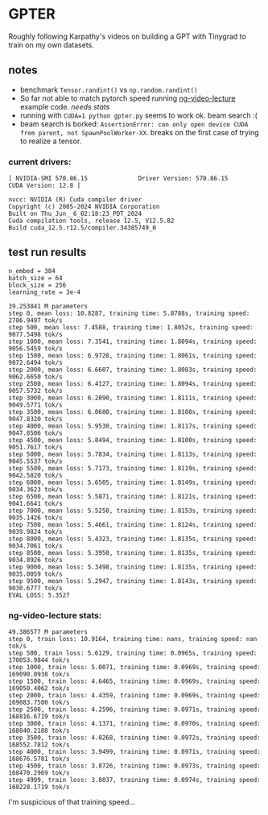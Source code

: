 # GPTER

Roughly following Karpathy's videos on building a GPT with Tinygrad to train on my own datasets.


## notes
+ benchmark `Tensor.randint()` vs `np.random.randint()`
+ So far not able to match pytorch speed running [ng-video-lecture](https://github.com/karpathy/ng-video-lecture/) example code. _needs stats_
+ running with `CUDA=1 python gpter.py` seems to work ok. beam search :(
+ beam search is borked: `AssertionError: can only open device CUDA from parent, not SpawnPoolWorker-XX`. breaks on the first case of trying to realize a tensor.

### current drivers:
```
[ NVIDIA-SMI 570.86.15              Driver Version: 570.86.15      CUDA Version: 12.8 ]

nvcc: NVIDIA (R) Cuda compiler driver
Copyright (c) 2005-2024 NVIDIA Corporation
Built on Thu_Jun__6_02:18:23_PDT_2024
Cuda compilation tools, release 12.5, V12.5.82
Build cuda_12.5.r12.5/compiler.34385749_0
```

## test run results
```
n_embed = 384
batch_size = 64
block_size = 256
learning_rate = 3e-4

39.253841 M parameters
step 0, mean loss: 10.8287, training time: 5.8788s, training speed: 2786.9497 tok/s
step 500, mean loss: 7.4588, training time: 1.8052s, training speed: 9077.5498 tok/s
step 1000, mean loss: 7.3541, training time: 1.8094s, training speed: 9056.5459 tok/s
step 1500, mean loss: 6.9720, training time: 1.8061s, training speed: 9072.6494 tok/s
step 2000, mean loss: 6.6607, training time: 1.8083s, training speed: 9062.6650 tok/s
step 2500, mean loss: 6.4127, training time: 1.8094s, training speed: 9057.5732 tok/s
step 3000, mean loss: 6.2090, training time: 1.8111s, training speed: 9049.5771 tok/s
step 3500, mean loss: 6.0680, training time: 1.8108s, training speed: 9047.8320 tok/s
step 4000, mean loss: 5.9530, training time: 1.8117s, training speed: 9047.8506 tok/s
step 4500, mean loss: 5.8494, training time: 1.8100s, training speed: 9051.7617 tok/s
step 5000, mean loss: 5.7834, training time: 1.8113s, training speed: 9045.5537 tok/s
step 5500, mean loss: 5.7173, training time: 1.8119s, training speed: 9042.5820 tok/s
step 6000, mean loss: 5.6505, training time: 1.8149s, training speed: 9034.3623 tok/s
step 6500, mean loss: 5.5871, training time: 1.8121s, training speed: 9041.6641 tok/s
step 7000, mean loss: 5.5250, training time: 1.8153s, training speed: 9035.1426 tok/s
step 7500, mean loss: 5.4661, training time: 1.8124s, training speed: 9039.9824 tok/s
step 8000, mean loss: 5.4323, training time: 1.8135s, training speed: 9034.7061 tok/s
step 8500, mean loss: 5.3950, training time: 1.8135s, training speed: 9034.8926 tok/s
step 9000, mean loss: 5.3498, training time: 1.8135s, training speed: 9035.0059 tok/s
step 9500, mean loss: 5.2947, training time: 1.8143s, training speed: 9030.6777 tok/s
EVAL LOSS: 5.3527
```

### ng-video-lecture stats:
```
49.386577 M parameters
step 0, train loss: 10.9164, training time: nans, training speed: nan tok/s
step 500, train loss: 5.6129, training time: 0.0965s, training speed: 170053.9844 tok/s
step 1000, train loss: 5.0071, training time: 0.0969s, training speed: 169090.0938 tok/s
step 1500, train loss: 4.6465, training time: 0.0969s, training speed: 169050.4062 tok/s
step 2000, train loss: 4.4359, training time: 0.0969s, training speed: 169083.7500 tok/s
step 2500, train loss: 4.2596, training time: 0.0971s, training speed: 168816.6719 tok/s
step 3000, train loss: 4.1371, training time: 0.0970s, training speed: 168840.2188 tok/s
step 3500, train loss: 4.0268, training time: 0.0972s, training speed: 168552.7812 tok/s
step 4000, train loss: 3.9499, training time: 0.0971s, training speed: 168676.5781 tok/s
step 4500, train loss: 3.8726, training time: 0.0973s, training speed: 168470.2969 tok/s
step 4999, train loss: 3.8037, training time: 0.0974s, training speed: 168228.1719 tok/s
```
I'm suspicious of that training speed...
